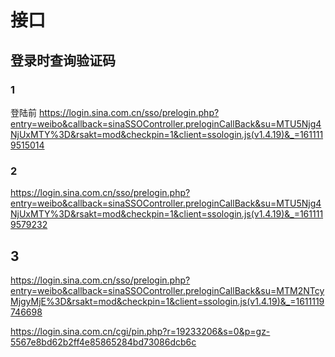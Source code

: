 # 接口

## 登录时查询验证码

### 1

登陆前
https://login.sina.com.cn/sso/prelogin.php?entry=weibo&callback=sinaSSOController.preloginCallBack&su=MTU5Njg4NjUxMTY%3D&rsakt=mod&checkpin=1&client=ssologin.js(v1.4.19)&_=1611119515014
### 2 
https://login.sina.com.cn/sso/prelogin.php?entry=weibo&callback=sinaSSOController.preloginCallBack&su=MTU5Njg4NjUxMTY%3D&rsakt=mod&checkpin=1&client=ssologin.js(v1.4.19)&_=1611119579232

## 3 
https://login.sina.com.cn/sso/prelogin.php?entry=weibo&callback=sinaSSOController.preloginCallBack&su=MTM2NTcyMjgyMjE%3D&rsakt=mod&checkpin=1&client=ssologin.js(v1.4.19)&_=1611119746698

https://login.sina.com.cn/cgi/pin.php?r=19233206&s=0&p=gz-5567e8bd62b2ff4e85865284bd73086dcb6c
